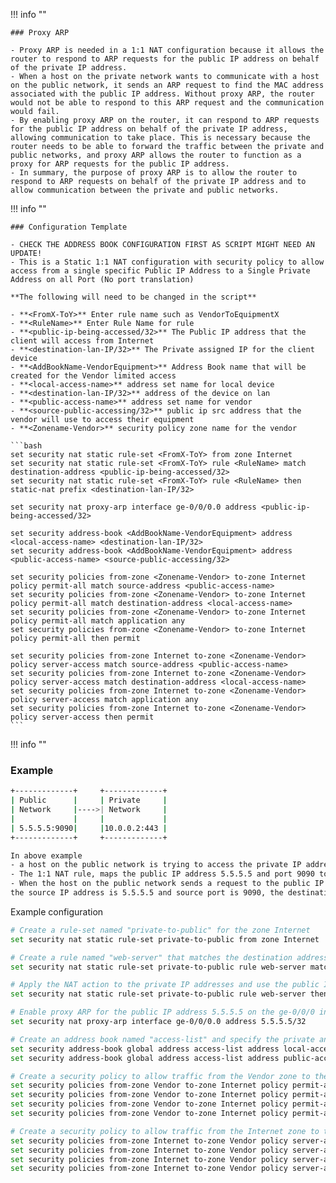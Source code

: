 !!! info ""

    ### Proxy ARP
	
    - Proxy ARP is needed in a 1:1 NAT configuration because it allows the router to respond to ARP requests for the public IP address on behalf of the private IP address.
	- When a host on the private network wants to communicate with a host on the public network, it sends an ARP request to find the MAC address associated with the public IP address. Without proxy ARP, the router would not be able to respond to this ARP request and the communication would fail.
	- By enabling proxy ARP on the router, it can respond to ARP requests for the public IP address on behalf of the private IP address, allowing communication to take place. This is necessary because the router needs to be able to forward the traffic between the private and public networks, and proxy ARP allows the router to function as a proxy for ARP requests for the public IP address.
	- In summary, the purpose of proxy ARP is to allow the router to respond to ARP requests on behalf of the private IP address and to allow communication between the private and public networks.

!!! info ""

    ### Configuration Template

    - CHECK THE ADDRESS BOOK CONFIGURATION FIRST AS SCRIPT MIGHT NEED AN UPDATE!
    - This is a Static 1:1 NAT configuration with security policy to allow access from a single specific Public IP Address to a Single Private Address on all Port (No port translation)

    **The following will need to be changed in the script**

    - **<FromX-ToY>** Enter rule name such as VendorToEquipmentX
    - **<RuleName>** Enter Rule Name for rule
    - **<public-ip-being-accessed/32>** The Public IP address that the client will access from Internet
    - **<destination-lan-IP/32>** The Private assigned IP for the client device
    - **<AddBookName-VendorEquipment>** Address Book name that will be created for the Vendor limited access
    - **<local-access-name>** address set name for local device
    - **<destination-lan-IP/32>** address of the device on lan
    - **<public-access-name>** address set name for vendor
    - **<source-public-accessing/32>** public ip src address that the vendor will use to access their equipment
    - **<Zonename-Vendor>** security policy zone name for the vendor

    ```bash    
    set security nat static rule-set <FromX-ToY> from zone Internet 
    set security nat static rule-set <FromX-ToY> rule <RuleName> match destination-address <public-ip-being-accessed/32>
    set security nat static rule-set <FromX-ToY> rule <RuleName> then static-nat prefix <destination-lan-IP/32>

    set security nat proxy-arp interface ge-0/0/0.0 address <public-ip-being-accessed/32>

    set security address-book <AddBookName-VendorEquipment> address <local-access-name> <destination-lan-IP/32>
    set security address-book <AddBookName-VendorEquipment> address <public-access-name> <source-public-accessing/32>

    set security policies from-zone <Zonename-Vendor> to-zone Internet policy permit-all match source-address <public-access-name> 
    set security policies from-zone <Zonename-Vendor> to-zone Internet policy permit-all match destination-address <local-access-name> 
    set security policies from-zone <Zonename-Vendor> to-zone Internet policy permit-all match application any 
    set security policies from-zone <Zonename-Vendor> to-zone Internet policy permit-all then permit 

    set security policies from-zone Internet to-zone <Zonename-Vendor> policy server-access match source-address <public-access-name> 
    set security policies from-zone Internet to-zone <Zonename-Vendor> policy server-access match destination-address <local-access-name>
    set security policies from-zone Internet to-zone <Zonename-Vendor> policy server-access match application any
    set security policies from-zone Internet to-zone <Zonename-Vendor> policy server-access then permit
    ```

!!! info ""

### Example

```bash
+-------------+     +-------------+
| Public      |     | Private     |
| Network     |---->| Network     |
|             |     |             |
| 5.5.5.5:9090|     |10.0.0.2:443 |
+-------------+     +-------------+

In above example
- a host on the public network is trying to access the private IP address 10.0.0.2 on port 443
- The 1:1 NAT rule, maps the public IP address 5.5.5.5 and port 9090 to the private IP address 10.0.0.2 and port 443.
- When the host on the public network sends a request to the public IP address 5.5.5.5 on port 9090, the router will forward the request to the private IP address 10.0.0.2 on port 443.
the source IP address is 5.5.5.5 and source port is 9090, the destination IP address is 10.0.0.2 and destination port is 443. The router is doing a 1:1 mapping of these IP addresses and ports so that the host
```

Example configuration

```bash
# Create a rule-set named "private-to-public" for the zone Internet 
set security nat static rule-set private-to-public from zone Internet 

# Create a rule named "web-server" that matches the destination address of the public IP being accessed
set security nat static rule-set private-to-public rule web-server match destination-address 5.5.5.5/32

# Apply the NAT action to the private IP addresses and use the public IP address 5.5.5.5 and map public port 9090 to private port 443
set security nat static rule-set private-to-public rule web-server then static-nat prefix 10.0.0.2/32 port 9090

# Enable proxy ARP for the public IP address 5.5.5.5 on the ge-0/0/0 interface
set security nat proxy-arp interface ge-0/0/0.0 address 5.5.5.5/32

# Create an address book named "access-list" and specify the private and public IP addresses
set security address-book global address access-list address local-access-name 10.0.0.2/32
set security address-book global address access-list address public-access-name 5.5.5.5/32

# Create a security policy to allow traffic from the Vendor zone to the Internet zone
set security policies from-zone Vendor to-zone Internet policy permit-all match source-address public-access-name 
set security policies from-zone Vendor to-zone Internet policy permit-all match destination-address local-access-name
set security policies from-zone Vendor to-zone Internet policy permit-all match application any
set security policies from-zone Vendor to-zone Internet policy permit-all then permit

# Create a security policy to allow traffic from the Internet zone to the Vendor zone
set security policies from-zone Internet to-zone Vendor policy server-access match source-address public-access-name 
set security policies from-zone Internet to-zone Vendor policy server-access match destination-address local-access-name
set security policies from-zone Internet to-zone Vendor policy server-access match application any
set security policies from-zone Internet to-zone Vendor policy server-access then permit
```
